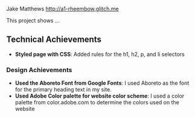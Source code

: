 Jake Matthews
http://a1-rheembow.glitch.me

This project shows ...

## Technical Achievements
- **Styled page with CSS**: Added rules for the h1, h2, p, and li selectors

### Design Achievements
- **Used the Aboreto Font from Google Fonts**: I used Aboreto as the font for the primary heading text in my site.
- **Used Adobe Color palette for website color scheme**: I used a color palette from color.adobe.com to determine the colors used on the website
